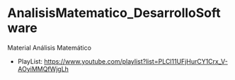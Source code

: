 # AnalisisMatematico_DesarrolloSoftware
Material Análisis Matemático  

* PlayList: https://www.youtube.com/playlist?list=PLCl11UFjHurCY1Crx_V-AOyiMMQfWjgLh

